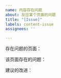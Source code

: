 ```yaml
---
name: 内容存在问题
about: 反应某个页面的问题
title: "[Issue]"
labels: content-issue
assignees: ''

---
```


存在问题的页面：

该页面存在的问题：

建议的改进：
